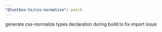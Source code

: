 ```yaml
---
"@toolbox-ts/css-normalize": patch
---
```


generate css-normalize types declaration during build to fix import issue
